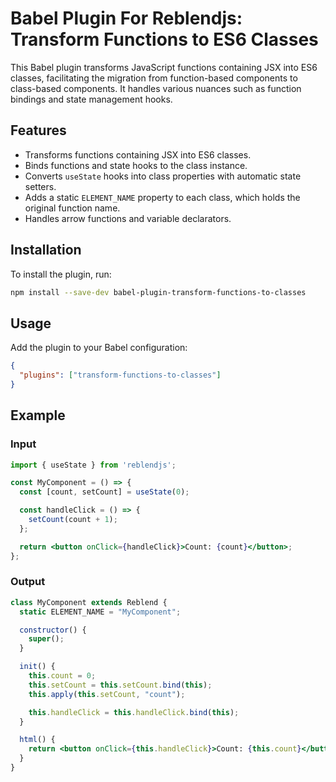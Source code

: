 # Babel Plugin For Reblendjs: Transform Functions to ES6 Classes

This Babel plugin transforms JavaScript functions containing JSX into ES6 classes, facilitating the migration from function-based components to class-based components. It handles various nuances such as function bindings and state management hooks.

## Features

- Transforms functions containing JSX into ES6 classes.
- Binds functions and state hooks to the class instance.
- Converts `useState` hooks into class properties with automatic state setters.
- Adds a static `ELEMENT_NAME` property to each class, which holds the original function name.
- Handles arrow functions and variable declarators.

## Installation

To install the plugin, run:

```bash
npm install --save-dev babel-plugin-transform-functions-to-classes
```

## Usage

Add the plugin to your Babel configuration:

```json
{
  "plugins": ["transform-functions-to-classes"]
}
```

## Example

### Input

```jsx
import { useState } from 'reblendjs';

const MyComponent = () => {
  const [count, setCount] = useState(0);

  const handleClick = () => {
    setCount(count + 1);
  };

  return <button onClick={handleClick}>Count: {count}</button>;
};
```

### Output

```jsx
class MyComponent extends Reblend {
  static ELEMENT_NAME = "MyComponent";

  constructor() {
    super();
  }

  init() {
    this.count = 0;
    this.setCount = this.setCount.bind(this);
    this.apply(this.setCount, "count");

    this.handleClick = this.handleClick.bind(this);
  }

  html() {
    return <button onClick={this.handleClick}>Count: {this.count}</button>;
  }
}
```
